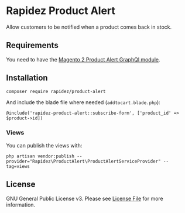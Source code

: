 # Rapidez Product Alert

Allow customers to be notified when a product comes back in stock.

## Requirements

You need to have the [Magento 2 Product Alert GraphQl module](https://github.com/niranjan-gondaliya/magento-2-product-alert-graphql).

## Installation

```
composer require rapidez/product-alert
```
And include the blade file where needed (`addtocart.blade.php`):
```
@include('rapidez-product-alert::subscribe-form', ['product_id' => $product->id])
```

### Views

You can publish the views with:
```
php artisan vendor:publish --provider="Rapidez\ProductAlert\ProductAlertServiceProvider" --tag=views
```

## License

GNU General Public License v3. Please see [License File](LICENSE) for more information.
